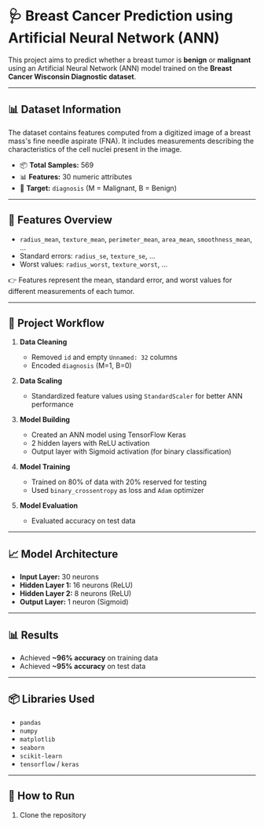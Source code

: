 # 🩺 Breast Cancer Prediction using Artificial Neural Network (ANN)

This project aims to predict whether a breast tumor is **benign** or **malignant** using an Artificial Neural Network (ANN) model trained on the **Breast Cancer Wisconsin Diagnostic dataset**.

---

## 📊 Dataset Information

The dataset contains features computed from a digitized image of a breast mass's fine needle aspirate (FNA). It includes measurements describing the characteristics of the cell nuclei present in the image.

- 📦 **Total Samples:** 569  
- 📊 **Features:** 30 numeric attributes  
- 🎯 **Target:** `diagnosis` (M = Malignant, B = Benign)

---

## 📁 Features Overview

- `radius_mean`, `texture_mean`, `perimeter_mean`, `area_mean`, `smoothness_mean`, ...
- Standard errors: `radius_se`, `texture_se`, ...
- Worst values: `radius_worst`, `texture_worst`, ...

👉 Features represent the mean, standard error, and worst values for different measurements of each tumor.

---

## 🚀 Project Workflow

1. **Data Cleaning**
   - Removed `id` and empty `Unnamed: 32` columns
   - Encoded `diagnosis` (M=1, B=0)

2. **Data Scaling**
   - Standardized feature values using `StandardScaler` for better ANN performance

3. **Model Building**
   - Created an ANN model using TensorFlow Keras
   - 2 hidden layers with ReLU activation
   - Output layer with Sigmoid activation (for binary classification)

4. **Model Training**
   - Trained on 80% of data with 20% reserved for testing
   - Used `binary_crossentropy` as loss and `Adam` optimizer

5. **Model Evaluation**
   - Evaluated accuracy on test data

---

## 📈 Model Architecture

- **Input Layer:** 30 neurons  
- **Hidden Layer 1:** 16 neurons (ReLU)  
- **Hidden Layer 2:** 8 neurons (ReLU)  
- **Output Layer:** 1 neuron (Sigmoid)  

---

## 📊 Results

- Achieved **~96% accuracy** on training data
- Achieved **~95% accuracy** on test data

---

## 📦 Libraries Used

- `pandas`
- `numpy`
- `matplotlib`
- `seaborn`
- `scikit-learn`
- `tensorflow` / `keras`

---

## 📌 How to Run

1. Clone the repository  
